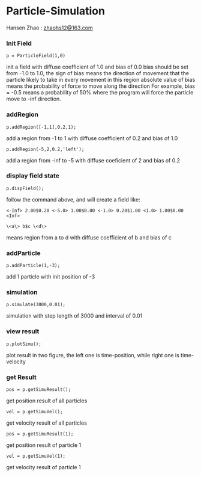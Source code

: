 # Particle-Simulation
Hansen Zhao : zhaohs12@163.com

### Init Field
```
p = ParticleField(1,0)  
```
init a field with diffuse coefficient of 1.0 and bias of 0.0
bias should be set from -1.0 to 1.0, the sign of bias means the direction of movement that the particle likely to take in every movement in this region
absolute value of bias means the probability of force to move along the direction
For example, bias = -0.5 means a probability of 50% where the program will force the particle move to -inf direction.

### addRegion
```
p.addRegion([-1,1],0.2,1);  
```
add a region from -1 to 1 with diffuse coefficient of 0.2 and bias of 1.0
```
p.addRegion(-5,2,0.2,'left'); 
```
add a region from -inf to -5 with diffuse coeficient of 2 and bias of 0.2

### display field state
```
p.dispField();  
```
follow the command above, and will create a field like:  
```
<-Inf> 2.00$0.20 <-5.0> 1.00$0.00 <-1.0> 0.20$1.00 <1.0> 1.00$0.00 <Inf>  
```
```
\<a\> b$c \<d\>  
```
means region from a to d with diffuse coefficient of b and bias of c

### addParticle
```
p.addParticle(1,-3);  
```
add 1 particle with init position of -3

### simulation
```
p.simulate(3000,0.01);  
```
simulation with step length of 3000 and interval of 0.01

### view result
```
p.plotSimu();  
```
plot result in two figure, the left one is time-position, while right one is time-velocity

### get Result
```
pos = p.getSimuResult();  
```
get position result of all particles
```
vel = p.getSimuVel();  
```
get velocity result of all particles
```
pos = p.getSimuResult(1);  
```
get position result of particle 1
```
vel = p.getSimuVel(1);  
```
get velocity result of particle 1
